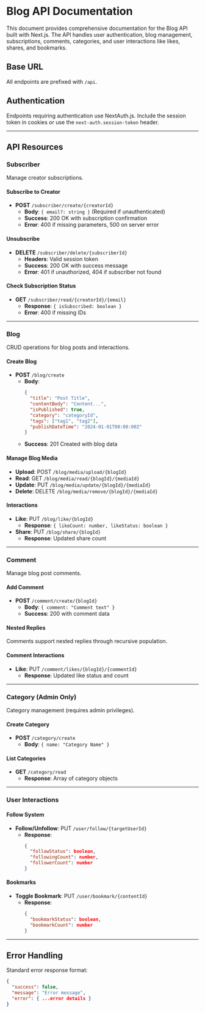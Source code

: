 # Blog API Documentation

This document provides comprehensive documentation for the Blog API built with Next.js. The API handles user authentication, blog management, subscriptions, comments, categories, and user interactions like likes, shares, and bookmarks.

## Base URL
All endpoints are prefixed with `/api`.

## Authentication
Endpoints requiring authentication use NextAuth.js. Include the session token in cookies or use the `next-auth.session-token` header.

---

## API Resources

### Subscriber
Manage creator subscriptions.

#### Subscribe to Creator
- **POST** `/subscriber/create/{creatorId}`
  - **Body**: `{ email?: string }` (Required if unauthenticated)
  - **Success**: 200 OK with subscription confirmation
  - **Error**: 400 if missing parameters, 500 on server error

#### Unsubscribe
- **DELETE** `/subscriber/delete/{subscriberId}`
  - **Headers**: Valid session token
  - **Success**: 200 OK with success message
  - **Error**: 401 if unauthorized, 404 if subscriber not found

#### Check Subscription Status
- **GET** `/subscriber/read/{creatorId}/{email}`
  - **Response**: `{ isSubscribed: boolean }`
  - **Error**: 400 if missing IDs

---

### Blog
CRUD operations for blog posts and interactions.

#### Create Blog
- **POST** `/blog/create`
  - **Body**: 
    ```json
    {
      "title": "Post Title",
      "contentBody": "Content...",
      "isPublished": true,
      "category": "categoryId",
      "tags": ["tag1", "tag2"],
      "publishDateTime": "2024-01-01T00:00:00Z"
    }
    ```
  - **Success**: 201 Created with blog data

#### Manage Blog Media
- **Upload**: POST `/blog/media/upload/{blogId}`
- **Read**: GET `/blog/media/read/{blogId}/{mediaId}`
- **Update**: PUT `/blog/media/update/{blogId}/{mediaId}`
- **Delete**: DELETE `/blog/media/remove/{blogId}/{mediaId}`

#### Interactions
- **Like**: PUT `/blog/like/{blogId}`
  - **Response**: `{ likeCount: number, likeStatus: boolean }`
- **Share**: PUT `/blog/share/{blogId}`
  - **Response**: Updated share count

---

### Comment
Manage blog post comments.

#### Add Comment
- **POST** `/comment/create/{blogId}`
  - **Body**: `{ comment: "Comment text" }`
  - **Success**: 200 with comment data

#### Nested Replies
Comments support nested replies through recursive population.

#### Comment Interactions
- **Like**: PUT `/comment/likes/{blogId}/{commentId}`
  - **Response**: Updated like status and count

---

### Category (Admin Only)
Category management (requires admin privileges).

#### Create Category
- **POST** `/category/create`
  - **Body**: `{ name: "Category Name" }`

#### List Categories
- **GET** `/category/read`
  - **Response**: Array of category objects

---

### User Interactions

#### Follow System
- **Follow/Unfollow**: PUT `/user/follow/{targetUserId}`
  - **Response**: 
    ```json
    {
      "followStatus": boolean,
      "followingCount": number,
      "followerCount": number
    }
    ```

#### Bookmarks
- **Toggle Bookmark**: PUT `/user/bookmark/{contentId}`
  - **Response**: 
    ```json
    {
      "bookmarkStatus": boolean,
      "bookmarkCount": number
    }
    ```

---

## Error Handling
Standard error response format:
```json
{
  "success": false,
  "message": "Error message",
  "error": { ...error details }
}